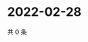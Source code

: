 # 2022-02-28

共 0 条

<!-- BEGIN WEIBO -->
<!-- 最后更新时间 Mon Feb 28 2022 00:12:00 GMT+0800 (China Standard Time) -->

<!-- END WEIBO -->
